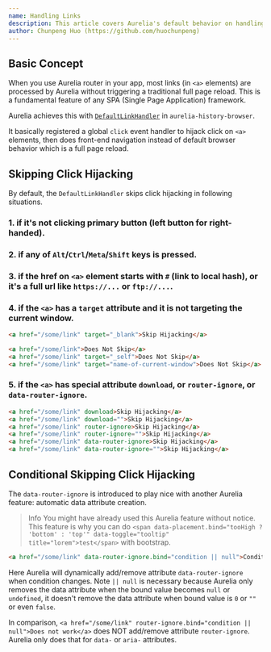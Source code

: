 ```yaml
---
name: Handling Links
description: This article covers Aurelia's default behavior on handling links.
author: Chunpeng Huo (https://github.com/huochunpeng)
---
```

## Basic Concept
When you use Aurelia router in your app, most links (in `<a>` elements) are processed by Aurelia without triggering a traditional full page reload. This is a fundamental feature of any SPA (Single Page Application) framework.

Aurelia achieves this with [`DefaultLinkHandler`](https://github.com/aurelia/history-browser/blob/master/src/link-handler.ts) in `aurelia-history-browser`.

It basically registered a global `click` event handler to hijack click on `<a>` elements, then does front-end navigation instead of default browser behavior which is a full page reload.

## Skipping Click Hijacking
By default, the `DefaultLinkHandler` skips click hijacking in following situations.

### 1. if it's not clicking primary button (left button for right-handed).

### 2. if any of `Alt`/`Ctrl`/`Meta`/`Shift` keys is pressed.

### 3. if the href on `<a>` element starts with `#` (link to local hash), or it's a full url like `https://...` or `ftp://...`.

### 4. if the `<a>` has a `target` attribute and it is not targeting the current window.
```HTML
<a href="/some/link" target="_blank">Skip Hijacking</a>

<a href="/some/link">Does Not Skip</a>
<a href="/some/link" target="_self">Does Not Skip</a>
<a href="/some/link" target="name-of-current-window">Does Not Skip</a>
```

### 5. if the `<a>` has special attribute `download`, or `router-ignore`, or `data-router-ignore`.
```HTML
<a href="/some/link" download>Skip Hijacking</a>
<a href="/some/link" download="">Skip Hijacking</a>
<a href="/some/link" router-ignore>Skip Hijacking</a>
<a href="/some/link" router-ignore="">Skip Hijacking</a>
<a href="/some/link" data-router-ignore>Skip Hijacking</a>
<a href="/some/link" data-router-ignore="">Skip Hijacking</a>
```

## Conditional Skipping Click Hijacking
The `data-router-ignore` is introduced to play nice with another Aurelia feature: automatic data attribute creation.

> Info
> You might have already used this Aurelia feature without notice. This feature is why you can do `<span data-placement.bind="tooHigh ? 'bottom' : 'top'" data-toggle="tooltip" title="lorem">test</span>` with bootstrap.

```HTML
<a href="/some/link" data-router-ignore.bind="condition || null">Conditional Skip Hijacking</a>
```
Here Aurelia will dynamically add/remove attribute `data-router-ignore` when condition changes. Note `|| null` is necessary because Aurelia only removes the data attribute when the bound value becomes `null` or `undefined`, it doesn't remove the data attribute when bound value is `0` or `""` or even `false`.

In comparison, `<a href="/some/link" router-ignore.bind="condition || null">Does not work</a>` does NOT add/remove attribute `router-ignore`. Aurelia only does that for `data-` or `aria-` attributes.
